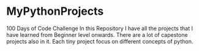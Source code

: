 # MyPythonProjects
100 Days of Code Challenge
In this Repository I have all the projects that I have learned from Beginner level onwards.
There are a lot of capestone projects also in it.
Each tiny project focus on different concepts of python.
